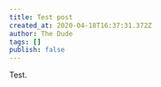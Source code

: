 ```yaml
---
title: Test post
created_at: 2020-04-18T16:37:31.372Z
author: The Dude
tags: []
publish: false
---
```


Test.
